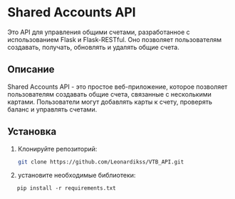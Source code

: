 # Shared Accounts API

Это API для управления общими счетами, разработанное с использованием Flask и Flask-RESTful. Оно позволяет пользователям создавать, получать, обновлять и удалять общие счета.

## Описание

Shared Accounts API - это простое веб-приложение, которое позволяет пользователям создавать общие счета, связанные с несколькими картами. Пользователи могут добавлять карты к счету, проверять баланс и управлять счетами.

## Установка

1. Клонируйте репозиторий:

   ```bash
   git clone https://github.com/Leonardikss/VTB_API.git


2. установите необходимые библиотеки:
```
   pip install -r requirements.txt
